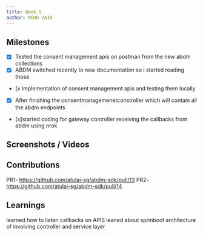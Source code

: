 ```yaml
---
title: Week 5
author: MOHD ZAID 
---
```


## Milestones
- [x] Tested the consent management apis on postman from the new abdm collections
- [x] ABDM switched recently to new documentation so i started reading those 

- [x Implementation of consent management apis and testing them locally 
- [x] After finishing the consentmanagemenetconstroller which will contain all the abdm endpoints
- [x]started coding for  gateway controller receiving the callbacks from abdm using nrok

## Screenshots / Videos 


## Contributions
PR1- https://github.com/atulai-sg/abdm-sdk/pull/13
PR2- https://github.com/atulai-sg/abdm-sdk/pull/14


## Learnings
learned how to listen callbacks on APIS 
leaned about sprinboot architecture of involving controller and service layer
